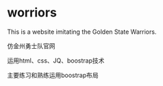# worriors
This is a website imitating the Golden State Warriors.

仿金州勇士队官网

运用html、css、JQ、boostrap技术

主要练习和熟练运用boostrap布局

